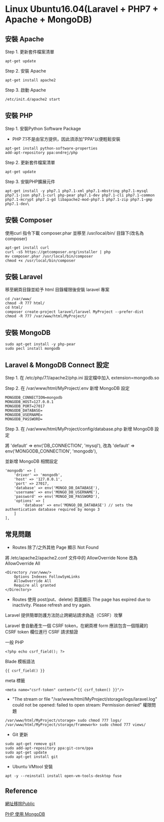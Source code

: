 # Linux Ubuntu16.04(Laravel + PHP7 + Apache + MongoDB)
## 安裝 Apache
Step 1. 更新套件檔案清單
```
apt-get update
```
Step 2. 安裝 Apache
```
apt-get install apache2
```
Step 3. 啟動 Apache
```
/etc/init.d/apache2 start
```

## 安裝 PHP
Step 1. 安裝Python Software Package
- PHP 7.1不是由官方提供，因此須添加"PPA"以便輕鬆安裝
```
apt-get install python-software-properties
add-apt-repository ppa:ondrej/php
```
Step 2. 更新套件檔案清單
```
apt-get update
```
Step 3. 安裝PHP擴展元件
```
apt-get install -y php7.1 php7.1-xml php7.1-mbstring php7.1-mysql php7.1-json php7.1-curl php-pear php7.1-dev php7.1-cli php7.1-common php7.1-mcrypt php7.1-gd libapache2-mod-php7.1 php7.1-zip php7.1-gmp php7.1-dev\
```

## 安裝 Composer
使用curl 指令下載 composer.phar 並移至 /usr/local/bin/ 目錄下(改名為composer)
```
apt-get install curl
curl -sS https://getcomposer.org/installer | php
mv composer.phar /usr/local/bin/composer
chmod +x /usr/local/bin/composer
```

## 安裝 Laravel
移至網頁目錄並給予 html 目錄權限後安裝 laravel 專案
```
cd /var/www/
chmod -R 777 html/
cd html/
composer create-project laravel/laravel MyProject --prefer-dist
chmod -R 777 /var/www/html/MyProject/
```

## 安裝 MongoDB
```
sudo apt-get install -y php-pear
sudo pecl install mongodb
```

## Laravel & MongoDB Connect 設定
Step 1. 在 /etc/php/7.1/apache2/php.ini 設定檔中加入 extension=mongodb.so

Step 2. 在 /var/www/html/MyProject/.env 新增 MongoDB 設定
```
MONGODB_CONNECTION=mongodb
MONGODB_HOST=127.0.0.1
MONGODB_PORT=27017
MONGODB_DATABASE=
MONGODB_USERNAME=
MONGODB_PASSWORD=
```
Step 3. 在 /var/www/html/MyProject/config/database.php 新增 MongoDB 設定

將 'default' => env('DB_CONNECTION', 'mysql'), 改為 'default' => env('MONGODB_CONNECTION', 'mongodb'),

並新增 MongoDB 相關設定
```
'mongodb' => [
	'driver' => 'mongodb',
	'host' => '127.0.0.1',
	'port' => 27017,
	'database' => env('MONGO_DB_DATABASE'),
	'username' => env('MONGO_DB_USERNAME'),
	'password' => env('MONGO_DB_PASSWORD'),
	'options' => [
		'database' => env('MONGO_DB_DATABASE') // sets the authentication database required by mongo 3
	]
],
```


## 常見問題 
- Routes 除了/之外其他 Page 顯示 Not Found

將 /etc/apache2/apache2.conf 文件中的 AllowOverride None 改為 AllowOverride All
```
<Directory /var/www/>
	Options Indexes FollowSymLinks
	AllowOverride All
	Require all granted
</Directory>
```

- Routes 使用 post(put、delete) 頁面顯示 The page has expired due to inactivity. Please refresh and try again.

Laravel 提供簡單防護方法防止跨網站請求偽造（CSRF）攻擊

Laravel 會自動產生一個 CSRF token，在網頁裡 form 應該包含一個隱藏的 CSRF token 欄位進行 CSRF 請求驗證

一般 PHP
```
<?php echo csrf_field(); ?>
```
Blade 模板語法
```
{{ csrf_field() }}
```
meta 標籤
```
<meta name="csrf-token" content="{{ csrf_token() }}"/>
```

- "The stream or file "/var/www/html/MyProject/storage/logs/laravel.log" could not be opened: failed to open stream: Permission denied" 權限問題
```
/var/www/html/MyProject/storage> sudo chmod 777 logs/
/var/www/html/MyProject/storage/framework> sudo chmod 777 views/
```

- Git 更新
```
sudo apt-get remove git
sudo add-apt-repository ppa:git-core/ppa
sudo apt-get update
sudo apt-get install git
```
- Ubuntu VMtool 安裝
```
apt -y --reinstall install open-vm-tools-desktop fuse
```
## Reference
[網址移除Public](http://blog.tonycube.com/2015/01/laravel-23-public.html)

[PHP 使用 MongoDB](https://blog.gtwang.org/web-development/php-mongodb-database-tutorial/)

